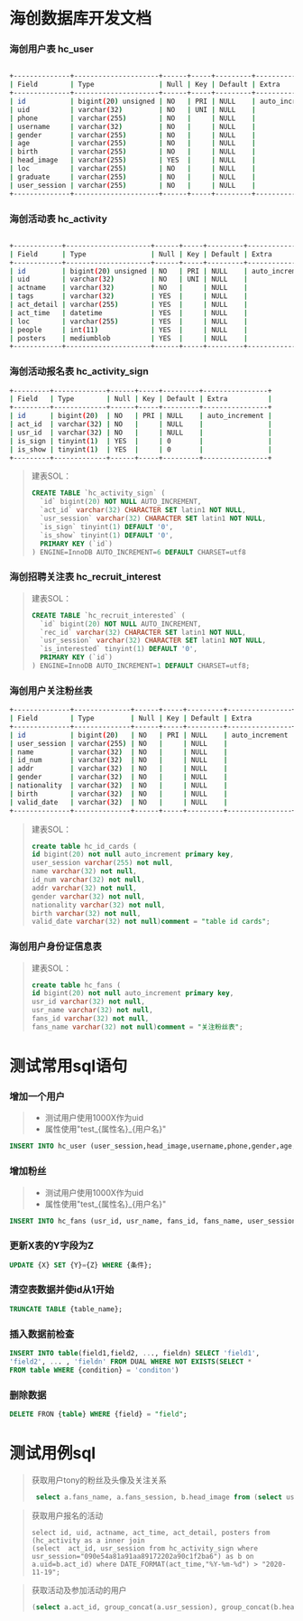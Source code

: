 # 海创数据库开发文档



### 海创用户表    hc_user

```bash

+--------------+---------------------+------+-----+---------+----------------+
| Field        | Type                | Null | Key | Default | Extra          |
+--------------+---------------------+------+-----+---------+----------------+
| id           | bigint(20) unsigned | NO   | PRI | NULL    | auto_increment |
| uid          | varchar(32)         | NO   | UNI | NULL    |                |
| phone        | varchar(255)        | NO   |     | NULL    |                |
| username     | varchar(32)         | NO   |     | NULL    |                |
| gender       | varchar(255)        | NO   |     | NULL    |                |
| age          | varchar(255)        | NO   |     | NULL    |                |
| birth        | varchar(255)        | NO   |     | NULL    |                |
| head_image   | varchar(255)        | YES  |     | NULL    |                |
| loc          | varchar(255)        | NO   |     | NULL    |                |
| graduate     | varchar(255)        | NO   |     | NULL    |                |
| user_session | varchar(255)        | NO   |     | NULL    |                |
+--------------+---------------------+------+-----+---------+----------------+

```



### 海创活动表   hc_activity

```bash

+------------+---------------------+------+-----+---------+----------------+
| Field      | Type                | Null | Key | Default | Extra          |
+------------+---------------------+------+-----+---------+----------------+
| id         | bigint(20) unsigned | NO   | PRI | NULL    | auto_increment |
| uid        | varchar(32)         | NO   | UNI | NULL    |                |
| actname    | varchar(32)         | NO   |     | NULL    |                |
| tags       | varchar(32)         | YES  |     | NULL    |                |
| act_detail | varchar(255)        | YES  |     | NULL    |                |
| act_time   | datetime            | YES  |     | NULL    |                |
| loc        | varchar(255)        | YES  |     | NULL    |                |
| people     | int(11)             | YES  |     | NULL    |                |
| posters    | mediumblob          | YES  |     | NULL    |                |
+------------+---------------------+------+-----+---------+----------------+
```



### 海创活动报名表   hc_activity_sign

```bash
+---------+-------------+------+-----+---------+----------------+
| Field   | Type        | Null | Key | Default | Extra          |
+---------+-------------+------+-----+---------+----------------+
| id      | bigint(20)  | NO   | PRI | NULL    | auto_increment |
| act_id  | varchar(32) | NO   |     | NULL    |                |
| usr_id  | varchar(32) | NO   |     | NULL    |                |
| is_sign | tinyint(1)  | YES  |     | 0       |                |
| is_show | tinyint(1)  | YES  |     | 0       |                |
+---------+-------------+------+-----+---------+----------------+

```

> 建表SOL：
>
> ```sql
> CREATE TABLE `hc_activity_sign` (
>   `id` bigint(20) NOT NULL AUTO_INCREMENT,
>   `act_id` varchar(32) CHARACTER SET latin1 NOT NULL,
>   `usr_session` varchar(32) CHARACTER SET latin1 NOT NULL,
>   `is_sign` tinyint(1) DEFAULT '0',
>   `is_show` tinyint(1) DEFAULT '0',
>   PRIMARY KEY (`id`)
> ) ENGINE=InnoDB AUTO_INCREMENT=6 DEFAULT CHARSET=utf8 
> ```



### 海创招聘关注表   hc_recruit_interest

> 建表SOL：
>
> ```sql
> CREATE TABLE `hc_recruit_interested` (
>   `id` bigint(20) NOT NULL AUTO_INCREMENT,
>   `rec_id` varchar(32) CHARACTER SET latin1 NOT NULL,
>   `usr_session` varchar(32) CHARACTER SET latin1 NOT NULL,
>   `is_interested` tinyint(1) DEFAULT '0',
>   PRIMARY KEY (`id`)
> ) ENGINE=InnoDB AUTO_INCREMENT=1 DEFAULT CHARSET=utf8;
> ```



### 海创用户关注粉丝表

```bash
+--------------+--------------+------+-----+---------+----------------+
| Field        | Type         | Null | Key | Default | Extra          |
+--------------+--------------+------+-----+---------+----------------+
| id           | bigint(20)   | NO   | PRI | NULL    | auto_increment |
| user_session | varchar(255) | NO   |     | NULL    |                |
| name         | varchar(32)  | NO   |     | NULL    |                |
| id_num       | varchar(32)  | NO   |     | NULL    |                |
| addr         | varchar(32)  | NO   |     | NULL    |                |
| gender       | varchar(32)  | NO   |     | NULL    |                |
| nationality  | varchar(32)  | NO   |     | NULL    |                |
| birth        | varchar(32)  | NO   |     | NULL    |                |
| valid_date   | varchar(32)  | NO   |     | NULL    |                |
+--------------+--------------+------+-----+---------+----------------+
```

> 建表SOL：
>
> ```sql
> create table hc_id_cards (
> id bigint(20) not null auto_increment primary key,
> user_session varchar(255) not null,
> name varchar(32) not null,
> id_num varchar(32) not null,
> addr varchar(32) not null,
> gender varchar(32) not null,
> nationality varchar(32) not null,
> birth varchar(32) not null,
> valid_date varchar(32) not null)comment = "table id cards";
> ```



### 海创用户身份证信息表

> 建表SOL：
>
> ```sql
> create table hc_fans (
> id bigint(20) not null auto_increment primary key,
> usr_id varchar(32) not null,
> usr_name varchar(32) not null,
> fans_id varchar(32) not null,
> fans_name varchar(32) not null)comment = "关注粉丝表";
> ```


# 测试常用sql语句

### 增加一个用户

> - 测试用户使用1000X作为uid
> - 属性使用"test_{属性名}\_{用户名}"


```sql
INSERT INTO hc_user (user_session,head_image,username,phone,gender,age,birth,loc,graduate,uid) VALUES ('test_session_tony','test_head_image_tony','Tony','13312345678','male','18',"2002-01-01","xi'an","MCU","HC_USR_10001");
```

### 增加粉丝

> - 测试用户使用1000X作为uid
> - 属性使用"test_{属性名}\_{用户名}"


```sql
INSERT INTO hc_fans (usr_id, usr_name, fans_id, fans_name, user_session, fans_session) VALUES ("HC_USR_10001","Tony","HC_USR_10002","Steve", "test_user_session_tony", "test_user_session_steven");
```



### 更新X表的Y字段为Z

```sql
UPDATE {X} SET {Y}={Z} WHERE {条件};
```



### 清空表数据并使id从1开始

```sql
TRUNCATE TABLE {table_name};
```



### 插入数据前检查

```sql
INSERT INTO table(field1,field2, ..., fieldn) SELECT 'field1', 
'field2', ... , 'fieldn' FROM DUAL WHERE NOT EXISTS(SELECT * 
FROM table WHERE {condition} = 'conditon')
```



### 删除数据

```sql
DELETE FRON {table} WHERE {field} = "field";
```



# 测试用例sql

> 获取用户tony的粉丝及头像及关注关系
>
> ```sql
>  select a.fans_name, a.fans_session, b.head_image from (select user_session, fans_name, fans_session from hc_fans where user_session="test_user_session_tony") a inner join hc_user b on a.fans_session = b.user_session;
> ```
>
> 

> 获取用户报名的活动
>
> ```mysql
> select id, uid, actname, act_time, act_detail, posters from (hc_activity as a inner join
> (select  act_id, usr_session from hc_activity_sign where usr_session="090e54a81a91aa89172202a90c1f2ba6") as b on
> a.uid=b.act_id) where DATE_FORMAT(act_time,"%Y-%m-%d") > "2020-11-19";
> ```
>



> 获取活动及参加活动的用户
>
> ```sql
> (select a.act_id, group_concat(a.usr_session), group_concat(b.head_image) from hc_activity_sign as a left join (select user_session, head_image from hc_user) as b on a.usr_session=b.user_session group by a.act_id);
> ```
>
> 